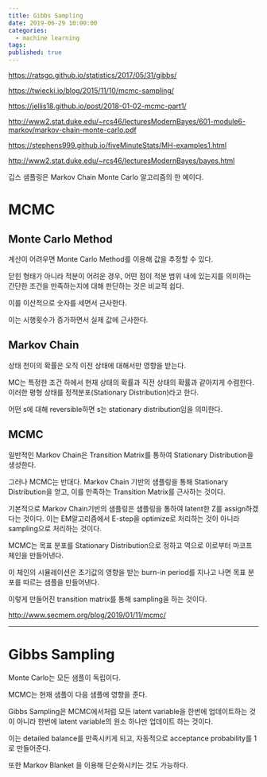 ```yaml
---
title: Gibbs Sampling
date: 2019-06-29 10:00:00
categories:
  - machine learning
tags:
published: true
---
```


https://ratsgo.github.io/statistics/2017/05/31/gibbs/

https://twiecki.io/blog/2015/11/10/mcmc-sampling/

https://jellis18.github.io/post/2018-01-02-mcmc-part1/

http://www2.stat.duke.edu/~rcs46/lecturesModernBayes/601-module6-markov/markov-chain-monte-carlo.pdf

https://stephens999.github.io/fiveMinuteStats/MH-examples1.html

http://www2.stat.duke.edu/~rcs46/lecturesModernBayes/bayes.html

깁스 샘플링은 Markov Chain Monte Carlo 알고리즘의 한 예이다.

# MCMC

## Monte Carlo Method

계산이 어려우면 Monte Carlo Method를 이용해 값을 추정할 수 있다.

닫힌 형태가 아니라 적분이 어려운 경우, 어떤 점이 적분 범위 내에 있는지를 의미하는 간단한 조건을 만족하는지에 대해 판단하는 것은 비교적 쉽다.

이를 이산적으로 숫자를 세면서 근사한다.

이는 시행횟수가 증가하면서 실제 값에 근사한다.

## Markov Chain

상태 천이의 확률은 오직 이전 상태에 대해서만 영향을 받는다.

MC는 특정한 조건 하에서 현재 상태의 확률과 직전 상태의 확률과 같아지게 수렴한다. 이러한 평형 상태를 정적분포(Stationary Distribution)라고 한다.

어떤 s에 대해 reversible하면 s는 stationary distribution임을 의미한다.

## MCMC

일반적인 Markov Chain은 Transition Matrix를 통하여 Stationary Distribution을 생성한다.

그러나 MCMC는 반대다. Markov Chain 기반의 샘플링을 통해 Stationary Distribution을 얻고, 이를 만족하는 Transition Matrix를 근사하는 것이다.

기본적으로 Markov Chain기반의 샘플링은 샘플링을 통하여 latent한 Z를 assign하겠다는 것이다. 이는 EM알고리즘에서 E-step을 optimize로 처리하는 것이 아니라 sampling으로 처리하는 것이다.

MCMC는 목표 분포를 Stationary Distribution으로 정하고 역으로 이로부터 마코프 체인을 만들어낸다.

이 체인의 시뮬레이션은 초기값의 영향을 받는 burn-in period를 지나고 나면 목표 분포를 따르는 샘플을 만들어낸다.

이렇게 만들어진 transition matrix를 통해 sampling을 하는 것이다.

http://www.secmem.org/blog/2019/01/11/mcmc/

---

# Gibbs Sampling

Monte Carlo는 모든 샘플이 독립이다.

MCMC는 현재 샘플이 다음 샘플에 영향을 준다.

Gibbs Sampling은 MCMC에서처럼 모든 latent variable을 한번에 업데이트하는 것이 아니라 한번에 latent variable의 원소 하나만 업데이트 하는 것이다.

이는 detailed balance를 만족시키게 되고, 자동적으로 acceptance probability를 1로 만들어준다.

또한 Markov Blanket 을 이용해 단순화시키는 것도 가능하다.
